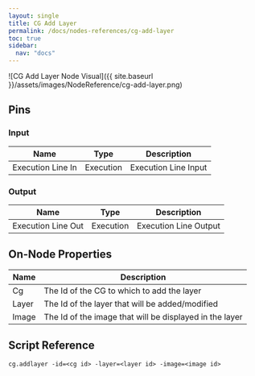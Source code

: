 ```yaml
---
layout: single
title: CG Add Layer
permalink: /docs/nodes-references/cg-add-layer
toc: true
sidebar:
  nav: "docs"
---
```



![CG Add Layer Node Visual]({{ site.baseurl }}/assets/images/NodeReference/cg-add-layer.png)

## Pins

### Input

| Name | Type | Description |
| --- | --- | --- |
| Execution Line In | Execution | Execution Line Input |

### Output

| Name | Type | Description |
| --- | --- | --- |
| Execution Line Out | Execution | Execution Line Output |

## On-Node Properties

| Name | Description |
| --- | --- |
| Cg | The Id of the CG to which to add the layer |
| Layer | The Id of the layer that will be added/modified |
| Image | The Id of the image that will be displayed in the layer |

## Script Reference
```
cg.addlayer -id=<cg id> -layer=<layer id> -image=<image id>
```